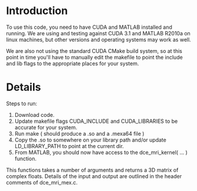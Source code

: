 # Introduction #

To use this code, you need to have CUDA and MATLAB installed and running. We are using and testing against CUDA 3.1 and MATLAB R2010a on linux machines, but other versions and operating systems may work as well.

We are also not using the standard CUDA CMake build system, so at this point in time you'll have to manually edit the makefile to point the include and lib flags to the appropriate places for your system.


# Details #

Steps to run:
  1. Download code.
  1. Update makefile flags CUDA\_INCLUDE and CUDA\_LIBRARIES to be accurate for your system.
  1. Run make ( should produce a .so and a .mexa64 file )
  1. Copy the .so to somewhere on your library path and/or update LD\_LIBRARY\_PATH to point at the current dir.
  1. From MATLAB, you should now have access to the dce\_mri\_kernel( ... ) function.

This functions takes a number of arguments and returns a 3D matrix of complex floats. Details of the input and output are outlined in the header comments of dce\_mri\_mex.c.